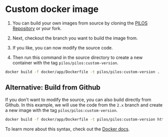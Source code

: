# Custom docker image

1. You can build your own images from source by cloning the [PILOS Repository](https://github.com/THM-Health/PILOS) or your fork.
2. Next, checkout the branch you want to build the image from.
3. If you like, you can now modify the source code.

4. Then run this command in the source directory to create a new container with the tag `pilos/pilos:custom-version`.

```bash
docker build -f docker/app/Dockerfile -t pilos/pilos:custom-version .
```

## Alternative: Build from Github

If you don't want to modify the source, you can also build directly from Github.
In this example, we will use the code from the `2.x` branch and create a new image with the tag `pilos/pilos:custom-version`.

```bash
docker build -f docker/app/Dockerfile -t pilos/pilos:custom-version https://github.com/THM-Health/PILOS.git#2.x
```

To learn more about this syntax, check out the [Docker docs](https://docs.docker.com/engine/reference/commandline/image_build/#git-repositories).
